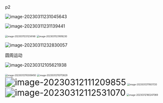 p2

![image-20230311231045643](C:\Users\Zrz14\AppData\Roaming\Typora\typora-user-images\image-20230311231045643.png)

![image-20230311231139441](C:\Users\Zrz14\AppData\Roaming\Typora\typora-user-images\image-20230311231139441.png)

<img src="C:\Users\Zrz14\AppData\Roaming\Typora\typora-user-images\image-20230311231234148.png" alt="image-20230311231234148" style="zoom:50%;" />

<img src="C:\Users\Zrz14\AppData\Roaming\Typora\typora-user-images\image-20230311231618230.png" alt="image-20230311231618230" style="zoom:50%;" />

![image-20230311232830057](C:\Users\Zrz14\AppData\Roaming\Typora\typora-user-images\image-20230311232830057.png)

圆周运动

![image-20230312105621938](C:\Users\Zrz14\AppData\Roaming\Typora\typora-user-images\image-20230312105621938.png)

<img src="C:\Users\Zrz14\AppData\Roaming\Typora\typora-user-images\image-20230312110309450.png" alt="image-20230312110309450" style="zoom:50%;" />

<img src="C:\Users\Zrz14\AppData\Roaming\Typora\typora-user-images\image-20230312110713829.png" alt="image-20230312110713829" style="zoom:50%;" />

<img src="C:\Users\Zrz14\AppData\Roaming\Typora\typora-user-images\image-20230312111209855.png" alt="image-20230312111209855" style="zoom: 200%;" />

<img src="C:\Users\Zrz14\AppData\Roaming\Typora\typora-user-images\image-20230312111831720.png" alt="image-20230312111831720" style="zoom:50%;" />

<img src="C:\Users\Zrz14\AppData\Roaming\Typora\typora-user-images\image-20230312112531070.png" alt="image-20230312112531070" style="zoom: 200%;" />

<img src="C:\Users\Zrz14\AppData\Roaming\Typora\typora-user-images\image-20230312160247069.png" alt="image-20230312160247069" style="zoom:50%;" />
